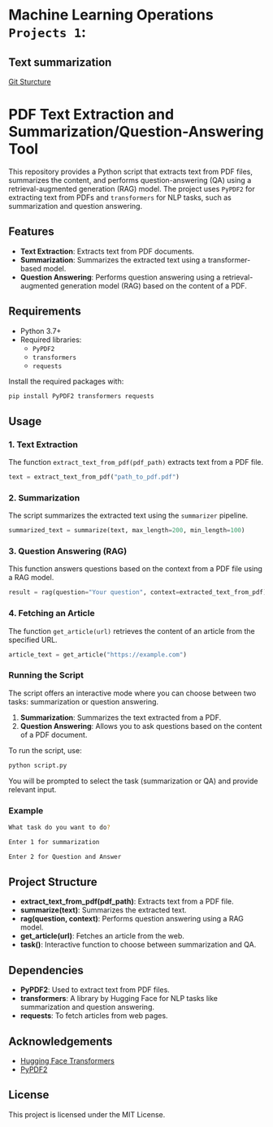 # Machine Learning Operations `Projects 1`:

## Text summarization
[Git Sturcture](https://miro.com/welcomeonboard/Z0VPSkswcHBrQWxpMnFBRUZ5Q01BVElmZlV5cW43bmMzNzcwbzRLQnkxNUtmeTFxTkNkNDVaSkZnWnhVbDhVdnwzNDU4NzY0NTk0NjQ5Mzc1NDMwfDI=?share_link_id=39513845299)


# PDF Text Extraction and Summarization/Question-Answering Tool

This repository provides a Python script that extracts text from PDF files, summarizes the content, and performs question-answering (QA) using a retrieval-augmented generation (RAG) model. The project uses `PyPDF2` for extracting text from PDFs and `transformers` for NLP tasks, such as summarization and question answering.

## Features
- **Text Extraction**: Extracts text from PDF documents.
- **Summarization**: Summarizes the extracted text using a transformer-based model.
- **Question Answering**: Performs question answering using a retrieval-augmented generation model (RAG) based on the content of a PDF.

## Requirements
- Python 3.7+
- Required libraries:
  - `PyPDF2`
  - `transformers`
  - `requests`

Install the required packages with:
```bash
pip install PyPDF2 transformers requests
```

## Usage

### 1. Text Extraction
The function `extract_text_from_pdf(pdf_path)` extracts text from a PDF file.
```python
text = extract_text_from_pdf("path_to_pdf.pdf")
```

### 2. Summarization
The script summarizes the extracted text using the `summarizer` pipeline.
```python
summarized_text = summarize(text, max_length=200, min_length=100)
```

### 3. Question Answering (RAG)
This function answers questions based on the context from a PDF file using a RAG model.
```python
result = rag(question="Your question", context=extracted_text_from_pdf)
```

### 4. Fetching an Article
The function `get_article(url)` retrieves the content of an article from the specified URL.
```python
article_text = get_article("https://example.com")
```

### Running the Script
The script offers an interactive mode where you can choose between two tasks: summarization or question answering.
1. **Summarization**: Summarizes the text extracted from a PDF.
2. **Question Answering**: Allows you to ask questions based on the content of a PDF document.

To run the script, use:
```bash
python script.py
```

You will be prompted to select the task (summarization or QA) and provide relevant input.

### Example
```bash
What task do you want to do?

Enter 1 for summarization

Enter 2 for Question and Answer
```

## Project Structure
- **extract_text_from_pdf(pdf_path)**: Extracts text from a PDF file.
- **summarize(text)**: Summarizes the extracted text.
- **rag(question, context)**: Performs question answering using a RAG model.
- **get_article(url)**: Fetches an article from the web.
- **task()**: Interactive function to choose between summarization and QA.

## Dependencies
- **PyPDF2**: Used to extract text from PDF files.
- **transformers**: A library by Hugging Face for NLP tasks like summarization and question answering.
- **requests**: To fetch articles from web pages.

## Acknowledgements
- [Hugging Face Transformers](https://huggingface.co/transformers/)
- [PyPDF2](https://pypdf2.readthedocs.io/en/latest/)

## License
This project is licensed under the MIT License.
